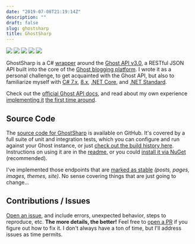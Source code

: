 ```yaml
---
date: "2019-07-08T21:19:14Z"
description: ""
draft: false
slug: ghostsharp
title: GhostSharp
---
```

![](https://github.com/grantwinney/GhostSharp/actions/workflows/dotnet.yml/badge.svg) ![](https://img.shields.io/nuget/v/GhostSharp.svg) ![](https://www.codefactor.io/repository/github/grantwinney/ghostsharp/badge) ![](https://www.codetriage.com/grantwinney/ghostsharp/badges/users.svg) ![](https://img.shields.io/github/languages/top/grantwinney/GhostSharp.svg)

GhostSharp is a C# [wrapper](https://grantwinney.com/what-is-an-api-wrapper-and-how-do-i-write-one/) around the [Ghost API v3.0](https://ghost.org/docs/api/v3/), a RESTful JSON API built into the core of the [Ghost blogging platform](https://ghost.org/). I wrote it as a personal challenge, to get acquainted with the Ghost API, but also to familiarize myself with [C# 7.x](https://docs.microsoft.com/en-us/dotnet/csharp/whats-new/csharp-7), [8.x](https://docs.microsoft.com/en-us/dotnet/csharp/whats-new/csharp-8), [.NET Core](https://docs.microsoft.com/en-us/dotnet/core/about), and [.NET Standard](https://devblogs.microsoft.com/dotnet/introducing-net-standard/).

Check out the [official Ghost API docs](https://docs.ghost.org/api/), and read about my own experience [implementing it](https://grantwinney.com/gems-ci-and-the-ghost-content-api-20/) [the first time around](https://grantwinney.com/ghost-admin-api-v20/).

## Source Code

The [source code for GhostSharp](https://github.com/grantwinney/GhostSharp) is available on GitHub. It's covered by a full suite of unit and integration tests, which you can configure and run against your Ghost instance, or just [check out the build history here](https://travis-ci.org/github/grantwinney/GhostSharp/builds). Instructions on using it are in the [readme](https://github.com/grantwinney/GhostSharp), or you could [install it via NuGet](https://www.nuget.org/packages/GhostSharp/) (recommended).

I've implemented those endpoints that are [marked as stable](https://docs.ghost.org/api/admin/#endpoints) _(posts, pages, images, themes, site)_. No sense covering things that are just going to change...

## Contributions / Issues

[Open an issue](https://github.com/grantwinney/GhostSharp/issues/new), and include errors, unexpected behavior, steps to reproduce, etc. **The more details, the better!** Feel free to [open a PR](https://github.com/grantwinney/GhostSharp/compare) if you figure out how to fix it. I don't always have a ton of time, but I'll address issues as time permits.